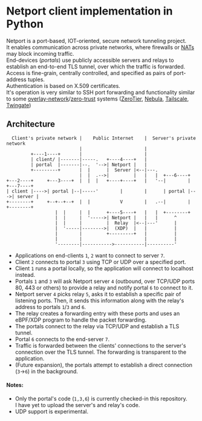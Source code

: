 
# Netport client implementation in Python

Netport is a port-based, IOT-oriented, secure network tunneling project.  
It enables communication across private networks, where firewalls or [NATs](https://en.wikipedia.org/wiki/Network_address_translation) may block incoming traffic.  
End-devices (*portals*) use publicly accessible servers and relays to establish an end-to-end TLS tunnel, over which the traffic is forwarded.  
Access is fine-grain, centrally controlled, and specified as pairs of port-address tuples.  
Authentication is based on X.509 certificates.  
It's operation is very similar to SSH port forwarding and functionality similar to some [overlay-network](https://en.wikipedia.org/wiki/Overlay_network)/[zero-trust](https://en.wikipedia.org/wiki/Zero_trust_security_model) systems ([ZeroTier](https://en.wikipedia.org/wiki/ZeroTier), [Nebula](https://github.com/slackhq/nebula), [Tailscale](https://github.com/tailscale/tailscale), [Twingate](https://www.twingate.com))   

## Architecture

```
  Client's private network |    Public Internet    |  Server's private network     
                           |                       |                               
         +----1----+       |                       |                               
         | client/ |-------|-----.   +----4----+   |                               
         | portal  |-------|--.  '-->| Netport |   |                               
         +---------+       |  |      |  Server |<--|---.                           
                           |  |  .-->|         |   |   |  +---6----+               
+---2----+     +---3----+  |  |  |   +----+----+   |   '--|        |    +---7----+ 
| client |---->| portal |--|-----'        |        |      | portal |--->| server | 
+--------+     +--+--+--+  |  |           V        |   .--|        |    +--------+ 
                  |  |     |  |      +----5----+   |   |  +--------+               
                  |  |     |  '----->| Netport |   |   |      ^                    
                  |  |     |         |  Relay  |<--|---'      |                    
                  |  '-----|-------->|  (XDP)  |   |          |                    
                  |        |         +---------+   |          |                    
                  |        |                       |          |                    
                  '--------|----------->-----------|----------'                    
```

- Applications on end-clients `1`, `2` want to connect to server `7`.
- Client `2` connects to portal `3` using TCP or UDP over a specified port.
- Client `1` runs a portal locally, so the application will connect to localhost instead.
- Portals `1` and `3` will ask Netport server `4` (outbound, over TCP/UDP ports 80, 443 or others)
  to provide a relay and notify portal `6` to connect to it.
- Netport server `4` picks relay `5`, asks it to establish a specific pair of listening ports.
  Then, it sends this information along with the relay's address to portals `1`/`3` and `6`.
- The relay creates a forwarding entry with these ports and uses an eBPF/XDP program to handle the packet forwarding.
- The portals connect to the relay via TCP/UDP and establish a TLS tunnel.
- Portal `6` connects to the end-server `7`.
- Traffic is forwarded between the clients' connections to the server's connection over the TLS tunnel.
  The forwarding is transparent to the application.
- (Future expansion), the portals attempt to establish a direct connection (`3`->`6`) in the background.

#### Notes:
- Only the portal's code (`1,3,6`) is currently checked-in this repository.  
  I have yet to upload the server's and relay's code.
- UDP support is experimental.
